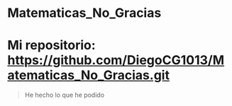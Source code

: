 # Matematicas_No_Gracias

# Mi repositorio: https://github.com/DiegoCG1013/Matematicas_No_Gracias.git

> He hecho lo que he podido
